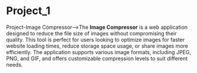 # Project_1
 Project-Image Compressor-->The **Image Compressor** is a web application designed to reduce the file size of images without compromising their quality. This tool is perfect for users looking to optimize images for faster website loading times, reduce storage space usage, or share images more efficiently. The application supports various image formats, including JPEG, PNG, and GIF, and offers customizable compression levels to suit different needs.

